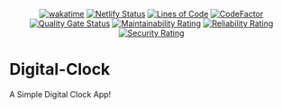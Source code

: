 <div align="center">

  [![wakatime](https://wakatime.com/badge/github/Amir-Pourhadi/Digital-Clock.svg)](https://wakatime.com/badge/github/Amir-Pourhadi/Digital-Clock)
  [![Netlify Status](https://api.netlify.com/api/v1/badges/52a873b7-4860-495e-a1ec-3ee9ad5631a0/deploy-status)](https://app.netlify.com/sites/amir-digital-clock/deploys)
  [![Lines of Code](https://sonarcloud.io/api/project_badges/measure?project=Amir-Pourhadi_Digital-Clock&metric=ncloc)](https://sonarcloud.io/dashboard?id=Amir-Pourhadi_Digital-Clock)
  [![CodeFactor](https://www.codefactor.io/repository/github/amir-pourhadi/digital-clock/badge)](https://www.codefactor.io/repository/github/amir-pourhadi/digital-clock)  
  [![Quality Gate Status](https://sonarcloud.io/api/project_badges/measure?project=Amir-Pourhadi_Digital-Clock&metric=alert_status)](https://sonarcloud.io/dashboard?id=Amir-Pourhadi_Digital-Clock)
  [![Maintainability Rating](https://sonarcloud.io/api/project_badges/measure?project=Amir-Pourhadi_Digital-Clock&metric=sqale_rating)](https://sonarcloud.io/dashboard?id=Amir-Pourhadi_Digital-Clock)
  [![Reliability Rating](https://sonarcloud.io/api/project_badges/measure?project=Amir-Pourhadi_Digital-Clock&metric=reliability_rating)](https://sonarcloud.io/dashboard?id=Amir-Pourhadi_Digital-Clock)
  [![Security Rating](https://sonarcloud.io/api/project_badges/measure?project=Amir-Pourhadi_Digital-Clock&metric=security_rating)](https://sonarcloud.io/dashboard?id=Amir-Pourhadi_Digital-Clock)
</div>

# Digital-Clock
A Simple Digital Clock App!
